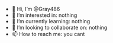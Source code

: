 - 👋 Hi, I’m @Gray486
- 👀 I’m interested in: nothing
- 🌱 I’m currently learning: nothing
- 💞️ I’m looking to collaborate on: nothing
- 📫 How to reach me: you cant

<!---
Gray486/Gray486 is a ✨ special ✨ repository because its `README.md` (this file) appears on your GitHub profile.
You can click the Preview link to take a look at your changes.
--->
